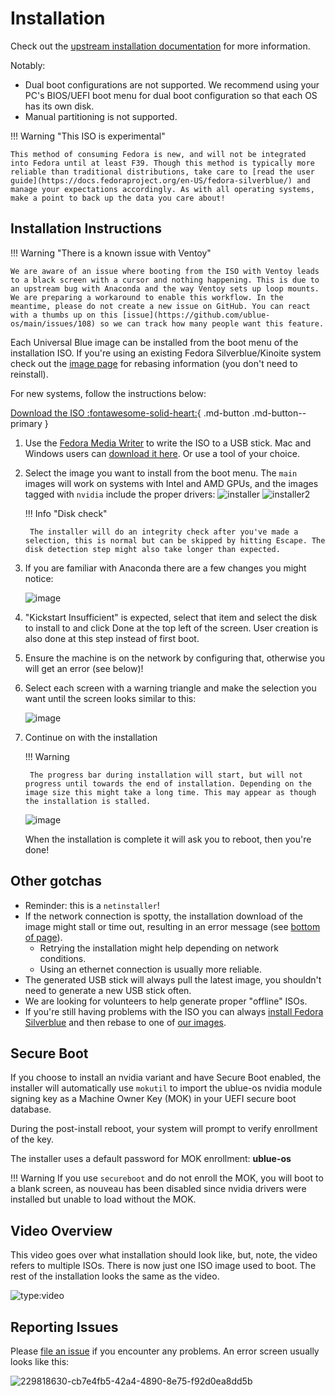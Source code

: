 # Installation

Check out the [upstream installation documentation](https://docs.fedoraproject.org/en-US/fedora-silverblue/installation/) for more information.

Notably:

- Dual boot configurations are not supported. We recommend using your PC's BIOS/UEFI boot menu for dual boot configuration so that each OS has its own disk.
- Manual partitioning is not supported.

!!! Warning "This ISO is experimental"

    This method of consuming Fedora is new, and will not be integrated into Fedora until at least F39. Though this method is typically more reliable than traditional distributions, take care to [read the user guide](https://docs.fedoraproject.org/en-US/fedora-silverblue/) and manage your expectations accordingly. As with all operating systems, make a point to back up the data you care about! 

## Installation Instructions

!!! Warning "There is a known issue with Ventoy"

    We are aware of an issue where booting from the ISO with Ventoy leads to a black screen with a cursor and nothing happening. This is due to an upstream bug with Anaconda and the way Ventoy sets up loop mounts. We are preparing a workaround to enable this workflow. In the meantime, please do not create a new issue on GitHub. You can react with a thumbs up on this [issue](https://github.com/ublue-os/main/issues/108) so we can track how many people want this feature.

Each Universal Blue image can be installed from the boot menu of the installation ISO. If you're using an existing Fedora Silverblue/Kinoite system check out the [image page](/images) for rebasing information (you don't need to reinstall).

For new systems, follow the instructions below:

[Download the ISO :fontawesome-solid-heart:](https://github.com/ublue-os/main/releases){ .md-button .md-button--primary }

1. Use the [Fedora Media Writer](https://flathub.org/apps/details/org.fedoraproject.MediaWriter) to write the ISO to a USB stick.
    Mac and Windows users can [download it here](https://getfedora.org/en/workstation/download/). Or use a tool of your choice.

2. Select the image you want to install from the boot menu. The `main` images will work on systems with Intel and AMD GPUs, and the images tagged with `nvidia` include the proper drivers:
    ![installer](https://user-images.githubusercontent.com/1264109/230446211-a0c4b2e8-2d31-44cb-9179-202f4b9fc52d.png)
    ![installer2](https://user-images.githubusercontent.com/1264109/230446224-ae43322f-9e4d-4a17-8133-a8bf6def3e64.png)

    !!! Info "Disk check"

        The installer will do an integrity check after you've made a selection, this is normal but can be skipped by hitting Escape. The disk detection step might also take longer than expected.

3. If you are familiar with Anaconda there are a few changes you might notice:

    ![image](https://user-images.githubusercontent.com/1264109/228308230-4cd981f7-d524-44c3-80ff-49e1b62e58fd.png)

4. "Kickstart Insufficient" is expected, select that item and select the disk to install to and click Done at the top left of the screen. 
    User creation is also done at this step instead of first boot.

5. Ensure the machine is on the network by configuring that, otherwise you will get an error (see below)!

6. Select each screen with a warning triangle and make the selection you want until the screen looks similar to this:

    ![image](https://user-images.githubusercontent.com/1264109/228308903-d3289faf-8d53-4999-9296-2facc364d07b.png)

7. Continue on with the installation

    !!! Warning

        The progress bar during installation will start, but will not progress until towards the end of installation. Depending on the image size this might take a long time. This may appear as though the installation is stalled.  

    ![image](https://user-images.githubusercontent.com/1264109/228309296-993f7058-7bc7-4157-b1da-3fe908889e37.png)

    When the installation is complete it will ask you to reboot, then you're done!

## Other gotchas

- Reminder: this is a `netinstaller`!
- If the network connection is spotty, the installation download of the image might stall or time out, resulting in an error message (see [bottom of page](#reporting-issues)).
    - Retrying the installation might help depending on network conditions.
    - Using an ethernet connection is usually more reliable.
- The generated USB stick will always pull the latest image, you shouldn't need to generate a new USB stick often.
- We are looking for volunteers to help generate proper "offline" ISOs.
- If you're still having problems with the ISO you can always [install Fedora Silverblue](https://docs.fedoraproject.org/en-US/fedora-silverblue/installation/) and then rebase to one of [our images](/images).

## Secure Boot

If you choose to install an nvidia variant and have Secure Boot enabled, the installer will automatically use `mokutil` to import the ublue-os nvidia module signing key as a Machine Owner Key (MOK) in your UEFI secure boot database.

During the post-install reboot, your system will prompt to verify enrollment of the key.

The installer uses a default password for MOK enrollment: **ublue-os**

!!! Warning
    If you use `secureboot` and do not enroll the MOK, you will boot to a blank screen, as nouveau has been disabled since nvidia drivers were installed but unable to load without the MOK.

## Video Overview

This video goes over what installation should look like, but, note, the video refers to multiple ISOs. There is now just one ISO image used to boot. The rest of the installation looks the same as the video.

![type:video](https://www.youtube.com/embed/SaPxDJtjoB8)

## Reporting Issues

Please [file an issue](https://github.com/ublue-os/main/issues) if you encounter any problems. An error screen usually looks like this:  

![229818630-cb7e4fb5-42a4-4890-8e75-f92d0ea8dd5b](https://user-images.githubusercontent.com/1264109/230695149-b2c30851-ead0-46f5-8c28-e6aed2b4f6de.png)

